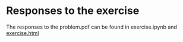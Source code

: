 # Responses to the exercise
The responses to the problem.pdf can be found in exercise.ipynb and [exercise.html](https://zchen15.github.io/pages/misc/exercise.html)

